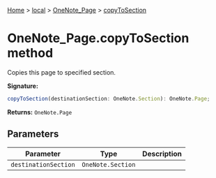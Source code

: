 [Home](./index) &gt; [local](local.md) &gt; [OneNote\_Page](local.onenote_page.md) &gt; [copyToSection](local.onenote_page.copytosection.md)

# OneNote\_Page.copyToSection method

Copies this page to specified section.

**Signature:**
```javascript
copyToSection(destinationSection: OneNote.Section): OneNote.Page;
```
**Returns:** `OneNote.Page`

## Parameters

|  Parameter | Type | Description |
|  --- | --- | --- |
|  `destinationSection` | `OneNote.Section` |  |

